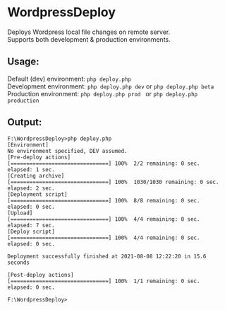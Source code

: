 # WordpressDeploy
Deploys Wordpress local file changes on remote server.\
Supports both development & production environments.

## Usage:

Default (dev) environment: ```php deploy.php```\
Development environment: ```php deploy.php dev``` or ```php deploy.php beta```\
Production environment: ```php deploy.php prod ``` or ```php deploy.php production ```



## Output:

```
F:\WordpressDeploy>php deploy.php
[Environment]
No environment specified, DEV assumed.
[Pre-deploy actions]
[===============================] 100%  2/2 remaining: 0 sec.  elapsed: 1 sec.
[Creating archive]
[===============================] 100%  1030/1030 remaining: 0 sec.  elapsed: 2 sec.
[Deployment script]
[===============================] 100%  8/8 remaining: 0 sec.  elapsed: 0 sec.
[Upload]
[===============================] 100%  4/4 remaining: 0 sec.  elapsed: 7 sec.
[Deploy script]
[===============================] 100%  4/4 remaining: 0 sec.  elapsed: 0 sec.

Deployment successfully finished at 2021-08-08 12:22:20 in 15.6 seconds

[Post-deploy actions]
[===============================] 100%  1/1 remaining: 0 sec.  elapsed: 0 sec.

F:\WordpressDeploy>

```
